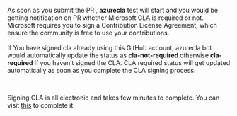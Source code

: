 <p>As soon as you submit the PR , <strong>azurecla</strong> test will start and you would be getting notification on  PR whether Microsoft CLA is required or not. Microsoft requires you to sign a  Contribution License Agreement, which ensure the community is free to use your  contributions.<br><br>
  If You have signed cla already using this GitHub account,  azurecla bot would automatically update the status as <strong>cla-not-required </strong>otherwise<strong> cla-required </strong>If you haven&rsquo;t signed the CLA. CLA required status will get updated  automatically as soon as you complete the CLA signing process.</p><br>
<p>Signing  CLA is all electronic and takes few minutes to complete. You can visit <a href="https://cla.azure.com/">this</a> to  complete it. </p>
